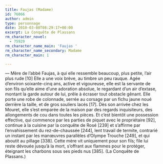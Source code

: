 ```yaml
---
title: Faujas (Madame)
id: 76866
author: admin
type: personnage
date: 2010-03-08T08:29:17+00:00
excerpt: La Conquête de Plassans
rm_character_novel:
  - 75929
rm_character_name_main: 'Faujas '
rm_character_name_secondary: Madame
rm_character_main: 1

---
```

— Mère de l&rsquo;abbé Faujas, à qui elle ressemble beaucoup, plus petite, l&rsquo;air plus rude [10] Elle a une voix brève, au timbre un peu rauque. Agée d&rsquo;environ soixante-cinq ans, active et vigoureuse, elle est la servante de son fils qu&rsquo;elle aime d&rsquo;une adoration absolue, le regardant d&rsquo;un air d&rsquo;extase, montant la garde autour de lui, prêle à écraser tout obstacle gênant. Elle porte une robe de colonnade, serrée au corsage par un fichu jaune noué derrière la taille, et de gros souliers lacés [17]. Dès son arrivée chez les Mouret, elle s&rsquo;est emparée de la maison par des regards inquisiteurs, des allongements de cou dans toutes les pièces. Et c&rsquo;est bientôt une possession effective, qui commence par les parties de piquet avec le propriétaire [92], continue à la cuisine par la conquête de Rosé [239] et s&rsquo;affirme par l&rsquo;envahissement du rez-de-chaussée [244], lent travail de termite, contrarié un instant par les manœuvres parallèles d&rsquo;Olympe Trouche [249], et qui aboutit au pillage [338]. Cette mère vit uniquement pour son fils; file lui reste dévouée jusqu&rsquo;à la mort, s&rsquo;offrant aux flammes pour le protéger, éteignant les charbons sous ses pieds nus [385]. (La Conquête de Plassans.)